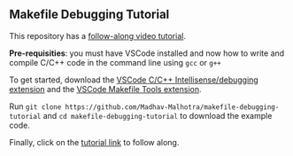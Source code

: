 ## Makefile Debugging Tutorial

This repository has a [follow-along video tutorial](https://youtu.be/IVhYk0F-hw0).

**Pre-requisities**: you must have VSCode installed and now how to write and compile C/C++ code in the command line using `gcc` or `g++`

To get started, download the [VSCode C/C++ Intellisense/debugging extension](https://marketplace.visualstudio.com/items?itemName=ms-vscode.cpptools) and the [VSCode Makefile Tools extension](https://marketplace.visualstudio.com/items?itemName=ms-vscode.makefile-tools).

Run `git clone https://github.com/Madhav-Malhotra/makefile-debugging-tutorial` and `cd makefile-debugging-tutorial` to download the example code. 

Finally, click on the [tutorial link](https://youtu.be/IVhYk0F-hw0) to follow along.
